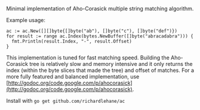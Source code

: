 Minimal implementation of Aho-Corasick multiple string matching algorithm. 

Example usage:

    ac := ac.New([][]byte{[]byte("ab"), []byte("c"), []byte("def")})
	for result := range ac.Index(bytes.NewBuffer([]byte("abracadabra"))) {
	  fmt.Println(result.Index, "-", result.Offset)
	}

This implementation is tuned for fast matching speed. Building the Aho-Corasick tree is relatively slow and memory intensive and it only returns the index (within the byte slices that made the tree) and offset of matches. For a more fully featured and balanced implementation, use [http://godoc.org/code.google.com/p/ahocorasick](http://godoc.org/code.google.com/p/ahocorasick).

Install with `go get github.com/richardlehane/ac`
